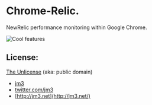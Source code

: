 #  Chrome-Relic.

NewRelic performance monitoring within Google Chrome.

![Cool features](https://github.com/jm3/chrome-relic/raw/master/header.png)

## License:

[The Unlicense](http://unlicense.org) (aka: public domain) 

 * [jm3](http://jm3.net/) 
 * [twitter.com/jm3](http://twitter.com/jm3)
 * [http://jm3.net](http://jm3.net/)
